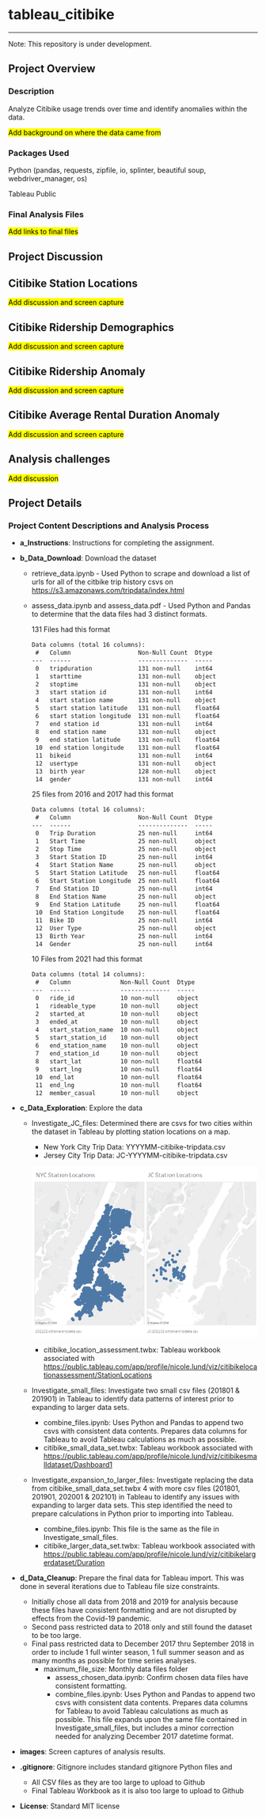 # tableau_citibike

-----

Note: This repository is under development.

## Project Overview
### Description
Analyze Citibike usage trends over time and identify anomalies within the data.

<mark>Add background on where the data came from
</mark>

### Packages Used
Python (pandas, requests, zipfile, io, splinter, beautiful soup, webdriver_manager, os)

Tableau Public

### Final Analysis Files
<mark>Add links to final files</mark>

## Project Discussion
## Citibike Station Locations
<mark>Add discussion and screen capture
</mark>
## Citibike Ridership Demographics
<mark>Add discussion and screen capture
</mark>
## Citibike Ridership Anomaly
<mark>Add discussion and screen capture
</mark>
## Citibike Average Rental Duration Anomaly
<mark>Add discussion and screen capture
</mark>
## Analysis challenges
<mark>Add discussion</mark>

## Project Details
### Project Content Descriptions and Analysis Process
* **a_Instructions**: Instructions for completing the assignment.
* **b_Data_Download**: Download the dataset

    * retrieve_data.ipynb - Used Python to scrape and download a list of urls for all of the citbike trip history csvs on <a href="https://s3.amazonaws.com/tripdata/index.html" target="_blank">https://s3.amazonaws.com/tripdata/index.html</a>
    
    * assess_data.ipynb and assess_data.pdf - Used Python and Pandas to determine that the data files had 3 distinct formats.

        131 Files had this format
        ```plaintext
        Data columns (total 16 columns):
         #   Column                   Non-Null Count  Dtype  
        ---  ------                   --------------  -----  
         0   tripduration             131 non-null    int64  
         1   starttime                131 non-null    object 
         2   stoptime                 131 non-null    object 
         3   start station id         131 non-null    int64  
         4   start station name       131 non-null    object 
         5   start station latitude   131 non-null    float64
         6   start station longitude  131 non-null    float64
         7   end station id           131 non-null    int64  
         8   end station name         131 non-null    object 
         9   end station latitude     131 non-null    float64
         10  end station longitude    131 non-null    float64
         11  bikeid                   131 non-null    int64  
         12  usertype                 131 non-null    object 
         13  birth year               128 non-null    object 
         14  gender                   131 non-null    int64
        ```

        25 files from 2016 and 2017 had this format
        
        ```plaintext
        Data columns (total 16 columns):
         #   Column                   Non-Null Count  Dtype  
        ---  ------                   --------------  -----  
         0   Trip Duration            25 non-null     int64  
         1   Start Time               25 non-null     object 
         2   Stop Time                25 non-null     object 
         3   Start Station ID         25 non-null     int64  
         4   Start Station Name       25 non-null     object 
         5   Start Station Latitude   25 non-null     float64
         6   Start Station Longitude  25 non-null     float64
         7   End Station ID           25 non-null     int64  
         8   End Station Name         25 non-null     object 
         9   End Station Latitude     25 non-null     float64
         10  End Station Longitude    25 non-null     float64
         11  Bike ID                  25 non-null     int64  
         12  User Type                25 non-null     object 
         13  Birth Year               25 non-null     int64  
         14  Gender                   25 non-null     int64
        ```
        
        10 Files from 2021 had this format
        ```plaintext
        Data columns (total 14 columns):
         #   Column              Non-Null Count  Dtype  
        ---  ------              --------------  -----  
         0   ride_id             10 non-null     object 
         1   rideable_type       10 non-null     object 
         2   started_at          10 non-null     object 
         3   ended_at            10 non-null     object 
         4   start_station_name  10 non-null     object 
         5   start_station_id    10 non-null     object 
         6   end_station_name    10 non-null     object 
         7   end_station_id      10 non-null     object 
         8   start_lat           10 non-null     float64
         9   start_lng           10 non-null     float64
         10  end_lat             10 non-null     float64
         11  end_lng             10 non-null     float64
         12  member_casual       10 non-null     object
        ```

* **c_Data_Exploration**: Explore the data

    * Investigate_JC_files: Determined there are csvs for two cities within the dataset in Tableau by plotting station locations on a map.
        * New York City Trip Data: YYYYMM-citibike-tripdata.csv
        * Jersey City Trip Data: JC-YYYYMM-citibike-tripdata.csv
        
        ![Data Locations](images/data_locations.png)
        * citibike_location_assessment.twbx: Tableau workbook associated with <a href="https://public.tableau.com/app/profile/nicole.lund/viz/citibikelocationassessment/StationLocations" target="_blank">https://public.tableau.com/app/profile/nicole.lund/viz/citibikelocationassessment/StationLocations</a>

    * Investigate_small_files: Investigate two small csv files (201801 & 201901) in Tableau to identify data patterns of interest prior to expanding to larger data sets.
        * combine_files.ipynb: Uses Python and Pandas to append two csvs with consistent data contents.  Prepares data columns for Tableau to avoid Tableau calculations as much as possible.
        * citibike_small_data_set.twbx: Tableau workbook associated with <a href="https://public.tableau.com/app/profile/nicole.lund/viz/citibikesmalldataset/Dashboard1" target="_blank">https://public.tableau.com/app/profile/nicole.lund/viz/citibikesmalldataset/Dashboard1</a>
        
    * Investigate_expansion_to_larger_files: Investigate replacing the data from citibike_small_data_set.twbx 4 with more csv files (201801, 201901, 202001 & 202101) in Tableau to identify any issues with expanding to larger data sets.  This step identified the need to prepare calculations in Python prior to importing into Tableau.
        * combine_files.ipynb: This file is the same as the file in Investigate_small_files.
        * citibike_larger_data_set.twbx: Tableau workbook associated with <a href="https://public.tableau.com/app/profile/nicole.lund/viz/citibikelargerdataset/Durationhttps://public.tableau.com/app/profile/nicole.lund/viz/citibikelargerdataset/Duration" target="_blank">https://public.tableau.com/app/profile/nicole.lund/viz/citibikelargerdataset/Duration</a>

* **d_Data_Cleanup**: Prepare the final data for Tableau import. This was done in several iterations due to Tableau file size constraints.
    * Initially chose all data from 2018 and 2019 for analysis because these files have consistent formatting and are not disrupted by effects from the Covid-19 pandemic.
    * Second pass restricted data to 2018 only and still found the dataset to be too large.
    * Final pass restricted data to December 2017 thru September 2018 in order to include 1 full winter season, 1 full summer season and as many months as possible for time series analyses.
        * maximum_file_size: Monthly data files folder
            * assess_chosen_data.ipynb: Confirm chosen data files have consistent formatting.
            * combine_files.ipynb: Uses Python and Pandas to append two csvs with consistent data contents.  Prepares data columns for Tableau to avoid Tableau calculations as much as possible. This file expands upon the same file contained in Investigate_small_files, but includes a minor correction needed for analyzing December 2017 datetime format.
* **images**: Screen captures of analysis results.
* **.gitignore**: Gitignore includes standard gitignore Python files and
    * All CSV files as they are too large to upload to Github
    * Final Tableau Workbook as it is also too large to upload to Github
* **License**: Standard MIT license

